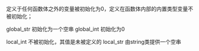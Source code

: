 定义于任何函数体之外的变量被初始化为0，定义在函数体内部的内置类型变量不被初始化；

global_str 初始化为一个空串
global_int 初始化为0

local_int 不被初始化，其值是未被定义的
local_str 由string类提供一个空串

